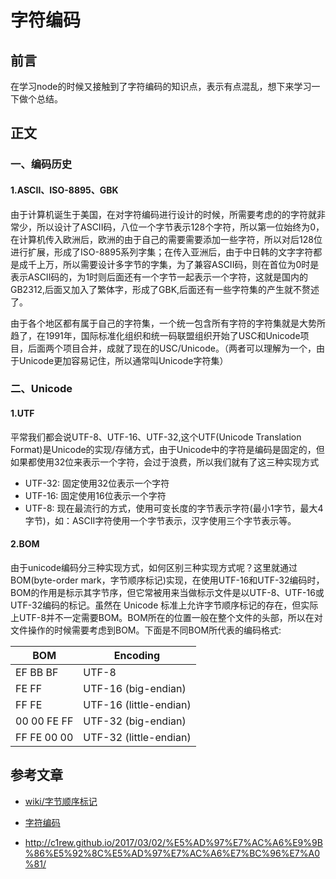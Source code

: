 # 字符编码

## 前言
在学习node的时候又接触到了字符编码的知识点，表示有点混乱，想下来学习一下做个总结。
## 正文
### 一、编码历史
#### 1.ASCII、ISO-8895、GBK
由于计算机诞生于美国，在对字符编码进行设计的时候，所需要考虑的的字符就非常少，所以设计了ASCII码，八位一个字节表示128个字符，所以第一位始终为0，在计算机传入欧洲后，欧洲的由于自己的需要需要添加一些字符，所以对后128位进行扩展，形成了ISO-8895系列字集；在传入亚洲后，由于中日韩的文字字符都是成千上万，所以需要设计多字节的字集，为了兼容ASCII码，则在首位为0时是表示ASCII码的，为1时则后面还有一个字节一起表示一个字符，这就是国内的GB2312,后面又加入了繁体字，形成了GBK,后面还有一些字符集的产生就不赘述了。

由于各个地区都有属于自己的字符集，一个统一包含所有字符的字符集就是大势所趋了，在1991年，国际标准化组织和统一码联盟组织开始了USC和Unicode项目，后面两个项目合并，成就了现在的USC/Unicode。（两者可以理解为一个，由于Unicode更加容易记住，所以通常叫Unicode字符集）
### 二、Unicode
#### 1.UTF
平常我们都会说UTF-8、UTF-16、UTF-32,这个UTF(Unicode Translation Format)是Unicode的实现/存储方式，由于Unicode中的字符是编码是固定的，但如果都使用32位来表示一个字符，会过于浪费，所以我们就有了这三种实现方式
- UTF-32: 固定使用32位表示一个字符
- UTF-16: 固定使用16位表示一个字符
- UTF-8: 现在最流行的方式，使用可变长度的字节表示字符(最小1字节，最大4字节)，如：ASCII字符使用一个字节表示，汉字使用三个字节表示等。
#### 2.BOM
由于unicode编码分三种实现方式，如何区别三种实现方式呢？这里就通过BOM(byte-order mark，字节顺序标记)实现，在使用UTF-16和UTF-32编码时，BOM的作用是标示其字节序，但它常被用来当做标示文件是以UTF-8、UTF-16或UTF-32编码的标记。虽然在 Unicode 标准上允许字节顺序标记的存在，但实际上UTF-8并不一定需要BOM。BOM所在的位置一般在整个文件的头部，所以在对文件操作的时候需要考虑到BOM。下面是不同BOM所代表的编码格式:

BOM  | Encoding  
--- | ---
EF BB BF    |     UTF-8 
FE FF        |        UTF-16 (big-endian) 
FF FE        |        UTF-16 (little-endian) 
00 00 FE FF   |  UTF-32 (big-endian) 
FF FE 00 00   |  UTF-32 (little-endian)

## 参考文章

- [wiki/字节顺序标记](https://zh.wikipedia.org/wiki/%E4%BD%8D%E5%85%83%E7%B5%84%E9%A0%86%E5%BA%8F%E8%A8%98%E8%99%9F)
  
- [字符编码](https://zh.wikipedia.org/wiki/%E5%AD%97%E7%AC%A6%E7%BC%96%E7%A0%81)
  
- http://c1rew.github.io/2017/03/02/%E5%AD%97%E7%AC%A6%E9%9B%86%E5%92%8C%E5%AD%97%E7%AC%A6%E7%BC%96%E7%A0%81/